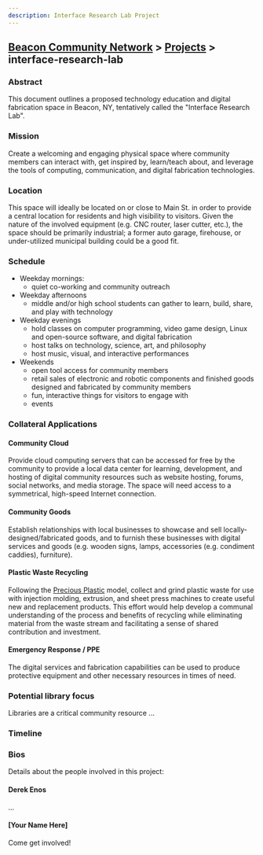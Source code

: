 ```yaml
---
description: Interface Research Lab Project
---
```


## [Beacon Community Network](/) > [Projects](/projects) > interface-research-lab

### Abstract

This document outlines a proposed technology education and digital fabrication space in Beacon, NY, tentatively called the "Interface Research Lab".

### Mission

Create a welcoming and engaging physical space where community members can interact with, get inspired by, learn/teach about, and leverage the tools of computing, communication, and digital fabrication technologies.

### Location

This space will ideally be located on or close to Main St. in order to provide a central location for residents and high visibility to visitors.
Given the nature of the involved equipment (e.g. CNC router, laser cutter, etc.), the space should be primarily industrial; a former auto garage, firehouse, or under-utilized municipal building could be a good fit.

### Schedule

- Weekday mornings:
  - quiet co-working and community outreach
- Weekday afternoons
  - middle and/or high school students can gather to learn, build, share, and play with technology
- Weekday evenings
  - hold classes on computer programming, video game design, Linux and open-source software, and digital fabrication
  - host talks on technology, science, art, and philosophy
  - host music, visual, and interactive performances
- Weekends
  - open tool access for community members
  - retail sales of electronic and robotic components and finished goods designed and fabricated by community members
  - fun, interactive things for visitors to engage with
  - events

### Collateral Applications

#### Community Cloud

Provide cloud computing servers that can be accessed for free by the community to provide a local data center for learning, development, and hosting of digital community resources such as website hosting, forums, social networks, and media storage. The space will need access to a symmetrical, high-speed Internet connection.

#### Community Goods

Establish relationships with local businesses to showcase and sell locally-designed/fabricated goods, and to furnish these businesses with digital services and goods (e.g. wooden signs, lamps, accessories (e.g. condiment caddies), furniture).

#### Plastic Waste Recycling

Following the [Precious Plastic](http://preciousplastic.com/) model, collect and grind plastic waste for use with injection molding, extrusion, and sheet press machines to create useful new and replacement products. This effort would help develop a communal understanding of the process and benefits of recycling while eliminating material from the waste stream and facilitating a sense of shared contribution and investment.

#### Emergency Response / PPE

The digital services and fabrication capabilities can be used to produce protective equipment and other necessary resources in times of need.

### Potential library focus

Libraries are a critical community resource ...

### Timeline

### Bios

Details about the people involved in this project:

#### Derek Enos

...

#### [Your Name Here]

Come get involved!
